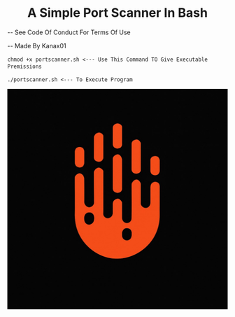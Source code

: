 <h1 align="center"> A Simple Port Scanner In Bash </h1>
<div align=left">
  <p1>-- See Code Of Conduct For Terms Of Use </p1>
  <p>
  <p1>-- Made By Kanax01 </p1>
</div>


~~~~~~~~~~~~~~~~~~~~~~~~~~~~~~~~~~~~~~~~~~~~~~~~~~~~~~~~~~~~~~~~~~~~~~~~~~~~
chmod +x portscanner.sh <--- Use This Command TO Give Executable Premissions
~~~~~~~~~~~~~~~~~~~~~~~~~~~~~~~~~~~~~~~~~~~~~~~~~~~~~~~~~~~~~~~~~~~~~~~~~~~~
<p></p>

~~~~~~~~~~~~~~~~~~~~~~~~~~~~~~~~~~~~~~~~~~~~~~~~~~~~~~~~~~~~~~~~~~~~~~~~~~~~
./portscanner.sh <--- To Execute Program
~~~~~~~~~~~~~~~~~~~~~~~~~~~~~~~~~~~~~~~~~~~~~~~~~~~~~~~~~~~~~~~~~~~~~~~~~~~~
<img src="kanax01.png">
